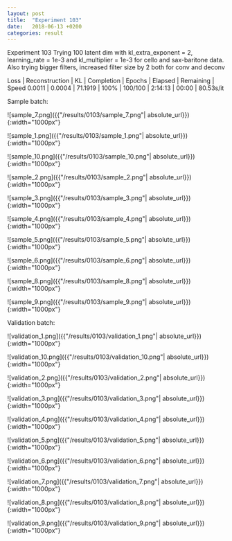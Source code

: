 ```yaml
---
layout: post
title:  "Experiment 103"
date:   2018-06-13 +0200
categories: result
---
```

Experiment 103
Trying 100 latent dim with kl_extra_exponent = 2, learning_rate = 1e-3 and kl_multiplier = 1e-3 for cello and sax-baritone data.
Also trying bigger filters, increased filter size by 2 both for conv and deconv

Loss | Reconstruction | KL | Completion | Epochs | Elapsed | Remaining | Speed
0.0011 | 0.0004 | 71.1919 | 100% | 100/100 | 2:14:13 | 00:00 | 80.53s/it



Sample batch:

![sample_7.png]({{"/results/0103/sample_7.png"| absolute_url}}){:width="1000px"}

![sample_1.png]({{"/results/0103/sample_1.png"| absolute_url}}){:width="1000px"}

![sample_10.png]({{"/results/0103/sample_10.png"| absolute_url}}){:width="1000px"}

![sample_2.png]({{"/results/0103/sample_2.png"| absolute_url}}){:width="1000px"}

![sample_3.png]({{"/results/0103/sample_3.png"| absolute_url}}){:width="1000px"}

![sample_4.png]({{"/results/0103/sample_4.png"| absolute_url}}){:width="1000px"}

![sample_5.png]({{"/results/0103/sample_5.png"| absolute_url}}){:width="1000px"}

![sample_6.png]({{"/results/0103/sample_6.png"| absolute_url}}){:width="1000px"}

![sample_8.png]({{"/results/0103/sample_8.png"| absolute_url}}){:width="1000px"}

![sample_9.png]({{"/results/0103/sample_9.png"| absolute_url}}){:width="1000px"}

Validation batch:

![validation_1.png]({{"/results/0103/validation_1.png"| absolute_url}}){:width="1000px"}

![validation_10.png]({{"/results/0103/validation_10.png"| absolute_url}}){:width="1000px"}

![validation_2.png]({{"/results/0103/validation_2.png"| absolute_url}}){:width="1000px"}

![validation_3.png]({{"/results/0103/validation_3.png"| absolute_url}}){:width="1000px"}

![validation_4.png]({{"/results/0103/validation_4.png"| absolute_url}}){:width="1000px"}

![validation_5.png]({{"/results/0103/validation_5.png"| absolute_url}}){:width="1000px"}

![validation_6.png]({{"/results/0103/validation_6.png"| absolute_url}}){:width="1000px"}

![validation_7.png]({{"/results/0103/validation_7.png"| absolute_url}}){:width="1000px"}

![validation_8.png]({{"/results/0103/validation_8.png"| absolute_url}}){:width="1000px"}

![validation_9.png]({{"/results/0103/validation_9.png"| absolute_url}}){:width="1000px"}
